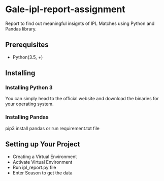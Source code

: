 # Gale-ipl-report-assignment
  Report to find out meaningful insignts of IPL Matches using Python and Pandas library.
  
## Prerequisites
  - Python(3.5, +)
## Installing
 ### Installing Python 3
  You can simply head to the official website and download the binaries for your operating system.
  
 ### Installing Pandas
   pip3 install pandas or run requirement.txt file

## Setting up Your Project
  - Creating a Virtual Environment
  - Activate Virtual Environment
  - Run ipl_report.py file
  - Enter Season to get the data

